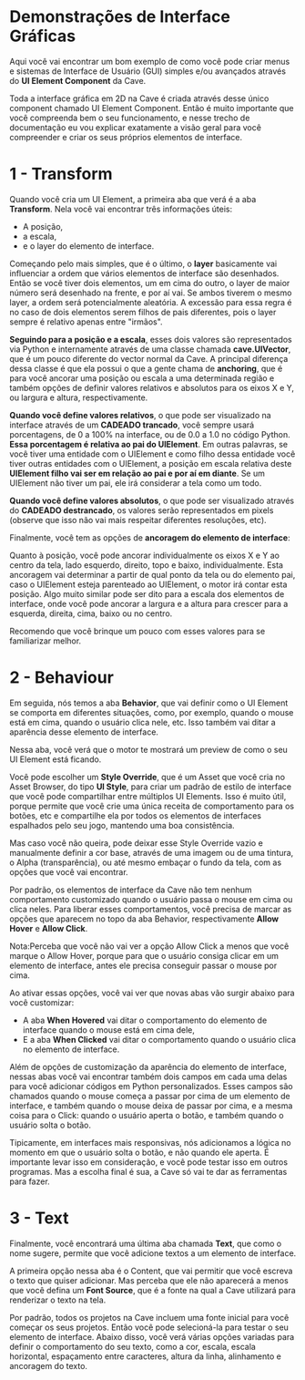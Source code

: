 # Demonstrações de Interface Gráficas
Aqui você vai encontrar um bom exemplo de como você pode criar menus e sistemas de Interface de Usuário (GUI) simples e/ou avançados através do **UI Element Component** da Cave.

Toda a interface gráfica em 2D na Cave é criada através desse único component chamado UI Element Component. Então é muito importante que você compreenda bem o seu funcionamento, e nesse trecho de documentação eu vou explicar exatamente a visão geral para você compreender e criar os seus próprios elementos de interface. 

# 1 - Transform
Quando você cria um UI Element, a primeira aba que verá é a aba **Transform**. Nela você vai encontrar três informações úteis: 
* A posição, 
* a escala,
* e o layer do elemento de interface. 

Começando pelo mais simples, que é o último, o **layer** basicamente vai influenciar a ordem que vários elementos de interface são desenhados. Então se você tiver dois elementos, um em cima do outro, o layer de maior número será desenhado na frente, e por aí vai. Se ambos tiverem o mesmo layer, a ordem será potencialmente aleatória. A excessão para essa regra é no caso de dois elementos serem filhos de pais diferentes, pois o layer sempre é relativo apenas entre "irmãos".

**Seguindo para a posição e a escala**, esses dois valores são representados via Python e internamente através de uma classe chamada **cave.UIVector**, que é um pouco diferente do vector normal da Cave. A principal diferença dessa classe é que ela possui o que a gente chama de **anchoring**, que é para você ancorar uma posição ou escala a uma determinada região e também opções de definir valores relativos e absolutos para os eixos X e Y, ou largura e altura, respectivamente. 

**Quando você define valores relativos**, o que pode ser visualizado na interface através de um **CADEADO trancado**, você sempre usará porcentagens, de 0 a 100% na interface, ou de 0.0 a 1.0 no código Python. **Essa porcentagem é relativa ao pai do UIElement**. Em outras palavras, se você tiver uma entidade com o UIElement e como filho dessa entidade você tiver outras entidades com o UIElement, a posição em escala relativa deste **UIElement filho vai ser em relação ao pai e por aí em diante**. Se um UIElement não tiver um pai, ele irá considerar a tela como um todo. 

**Quando você define valores absolutos**, o que pode ser visualizado através do **CADEADO destrancado**, os valores serão representados em pixels (observe que isso não vai mais respeitar diferentes resoluções, etc). 

Finalmente, você tem as opções de **ancoragem do elemento de interface**:

Quanto à posição, você pode ancorar individualmente os eixos X e Y ao centro da tela, lado esquerdo, direito, topo e baixo, individualmente. Esta ancoragem vai determinar a partir de qual ponto da tela ou do elemento pai, caso o UIElement esteja parenteado ao UIElement, o motor irá contar esta posição. Algo muito similar pode ser dito para a escala dos elementos de interface, onde você pode ancorar a largura e a altura para crescer para a esquerda, direita, cima, baixo ou no centro. 

<div class="green">
Recomendo que você brinque um pouco com esses valores para se familiarizar melhor.
</div>

# 2 - Behaviour
Em seguida, nós temos a aba **Behavior**, que vai definir como o UI Element se comporta em diferentes situações, como, por exemplo, quando o mouse está em cima, quando o usuário clica nele, etc. Isso também vai ditar a aparência desse elemento de interface. 

Nessa aba, você verá que o motor te mostrará um preview de como o seu UI Element está ficando. 

Você pode escolher um **Style Override**, que é um Asset que você cria no Asset Browser, do tipo **UI Style**, para criar um padrão de estilo de interface que você pode compartilhar entre múltiplos UI Elements. Isso é muito útil, porque permite que você crie uma única receita de comportamento para os botões, etc e compartilhe ela por todos os elementos de interfaces espalhados pelo seu jogo, mantendo uma boa consistência. 

Mas caso você não queira, pode deixar esse Style Override vazio e manualmente definir a cor base, através de uma imagem ou de uma tintura, o Alpha (transparência), ou até mesmo embaçar o fundo da tela, com as opções que você vai encontrar. 

Por padrão, os elementos de interface da Cave não tem nenhum comportamento customizado quando o usuário passa o mouse em cima ou clica neles. Para liberar esses comportamentos, você precisa de marcar as opções que aparecem no topo da aba Behavior, respectivamente **Allow Hover** e **Allow Click**. 

<div class="red">
Nota:Perceba que você não vai ver a opção Allow Click a menos que você marque o Allow Hover, porque para que o usuário consiga clicar em um elemento de interface, antes ele precisa conseguir passar o mouse por cima.
</div>

Ao ativar essas opções, você vai ver que novas abas vão surgir abaixo para você customizar:
* A aba **When Hovered** vai ditar o comportamento do elemento de interface quando o mouse está em cima dele, 
* E a aba **When Clicked** vai ditar o comportamento quando o usuário clica no elemento de interface. 

Além de opções de customização da aparência do elemento de interface, nessas abas você vai encontrar também dois campos em cada uma delas para você adicionar códigos em Python personalizados. Esses campos são chamados quando o mouse começa a passar por cima de um elemento de interface, e também quando o mouse deixa de passar por cima, e a mesma coisa para o Click: quando o usuário aperta o botão, e também quando o usuário solta o botão. 

Tipicamente, em interfaces mais responsivas, nós adicionamos a lógica no momento em que o usuário solta o botão, e não quando ele aperta. É importante levar isso em consideração, e você pode testar isso em outros programas. Mas a escolha final é sua, a Cave só vai te dar as ferramentas para fazer.

# 3 - Text
Finalmente, você encontrará uma última aba chamada **Text**, que como o nome sugere, permite que você adicione textos a um elemento de interface. 

A primeira opção nessa aba é o Content, que vai permitir que você escreva o texto que quiser adicionar. Mas perceba que ele não aparecerá a menos que você defina um **Font Source**, que é a fonte na qual a Cave utilizará para renderizar o texto na tela. 

Por padrão, todos os projetos na Cave incluem uma fonte inicial para você começar os seus projetos. Então você pode selecioná-la para testar o seu elemento de interface. Abaixo disso, você verá várias opções variadas para definir o comportamento do seu texto, como a cor, escala, escala horizontal, espaçamento entre caracteres, altura da linha, alinhamento e ancoragem do texto.